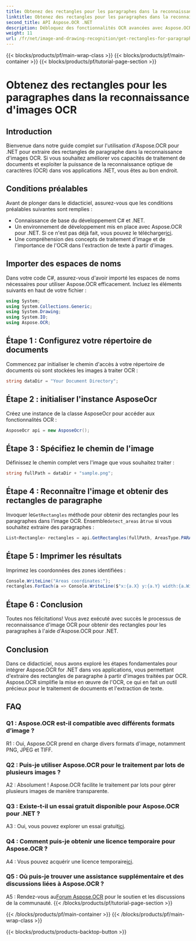 ```yaml
---
title: Obtenez des rectangles pour les paragraphes dans la reconnaissance d'images OCR
linktitle: Obtenez des rectangles pour les paragraphes dans la reconnaissance d'images OCR
second_title: API Aspose.OCR .NET
description: Débloquez des fonctionnalités OCR avancées avec Aspose.OCR pour .NET. Extrayez les rectangles de paragraphe sans effort.
weight: 11
url: /fr/net/image-and-drawing-recognition/get-rectangles-for-paragraphs/
---
```


{{< blocks/products/pf/main-wrap-class >}}
{{< blocks/products/pf/main-container >}}
{{< blocks/products/pf/tutorial-page-section >}}

# Obtenez des rectangles pour les paragraphes dans la reconnaissance d'images OCR

## Introduction

Bienvenue dans notre guide complet sur l'utilisation d'Aspose.OCR pour .NET pour extraire des rectangles de paragraphe dans la reconnaissance d'images OCR. Si vous souhaitez améliorer vos capacités de traitement de documents et exploiter la puissance de la reconnaissance optique de caractères (OCR) dans vos applications .NET, vous êtes au bon endroit.

## Conditions préalables

Avant de plonger dans le didacticiel, assurez-vous que les conditions préalables suivantes sont remplies :

- Connaissance de base du développement C# et .NET.
-  Un environnement de développement mis en place avec Aspose.OCR pour .NET. Si ce n'est pas déjà fait, vous pouvez le télécharger[ici](https://releases.aspose.com/ocr/net/).
- Une compréhension des concepts de traitement d'image et de l'importance de l'OCR dans l'extraction de texte à partir d'images.

## Importer des espaces de noms

Dans votre code C#, assurez-vous d'avoir importé les espaces de noms nécessaires pour utiliser Aspose.OCR efficacement. Incluez les éléments suivants en haut de votre fichier :

```csharp
using System;
using System.Collections.Generic;
using System.Drawing;
using System.IO;
using Aspose.OCR;
```

## Étape 1 : Configurez votre répertoire de documents

Commencez par initialiser le chemin d'accès à votre répertoire de documents où sont stockées les images à traiter OCR :

```csharp
string dataDir = "Your Document Directory";
```

## Étape 2 : initialiser l'instance AsposeOcr

Créez une instance de la classe AsposeOcr pour accéder aux fonctionnalités OCR :

```csharp
AsposeOcr api = new AsposeOcr();
```

## Étape 3 : Spécifiez le chemin de l'image

Définissez le chemin complet vers l'image que vous souhaitez traiter :

```csharp
string fullPath = dataDir + "sample.png";
```

## Étape 4 : Reconnaître l'image et obtenir des rectangles de paragraphe

 Invoquer le`GetRectangles` méthode pour obtenir des rectangles pour les paragraphes dans l’image OCR. Ensemble`detect_areas` à`true` si vous souhaitez extraire des paragraphes :

```csharp
List<Rectangle> rectangles = api.GetRectangles(fullPath, AreasType.PARAGRAPHS, true);
```

## Étape 5 : Imprimer les résultats

Imprimez les coordonnées des zones identifiées :

```csharp
Console.WriteLine("Areas coordinates:");
rectangles.ForEach(a => Console.WriteLine($"x:{a.X} y:{a.Y} width:{a.Width} height:{a.Height}"));
```

## Étape 6 : Conclusion

Toutes nos félicitations! Vous avez exécuté avec succès le processus de reconnaissance d'image OCR pour obtenir des rectangles pour les paragraphes à l'aide d'Aspose.OCR pour .NET.

## Conclusion

Dans ce didacticiel, nous avons exploré les étapes fondamentales pour intégrer Aspose.OCR for .NET dans vos applications, vous permettant d'extraire des rectangles de paragraphe à partir d'images traitées par OCR. Aspose.OCR simplifie la mise en œuvre de l'OCR, ce qui en fait un outil précieux pour le traitement de documents et l'extraction de texte.

## FAQ

### Q1 : Aspose.OCR est-il compatible avec différents formats d’image ?

R1 : Oui, Aspose.OCR prend en charge divers formats d'image, notamment PNG, JPEG et TIFF.

### Q2 : Puis-je utiliser Aspose.OCR pour le traitement par lots de plusieurs images ?

A2 : Absolument ! Aspose.OCR facilite le traitement par lots pour gérer plusieurs images de manière transparente.

### Q3 : Existe-t-il un essai gratuit disponible pour Aspose.OCR pour .NET ?

 A3 : Oui, vous pouvez explorer un essai gratuit[ici](https://releases.aspose.com/).

### Q4 : Comment puis-je obtenir une licence temporaire pour Aspose.OCR ?

 A4 : Vous pouvez acquérir une licence temporaire[ici](https://purchase.aspose.com/temporary-license/).

### Q5 : Où puis-je trouver une assistance supplémentaire et des discussions liées à Aspose.OCR ?

 A5 : Rendez-vous au[Forum Aspose.OCR](https://forum.aspose.com/c/ocr/16) pour le soutien et les discussions de la communauté.
{{< /blocks/products/pf/tutorial-page-section >}}

{{< /blocks/products/pf/main-container >}}
{{< /blocks/products/pf/main-wrap-class >}}

{{< blocks/products/products-backtop-button >}}
